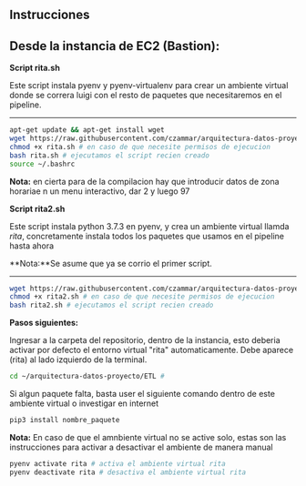 ## Instrucciones



## Desde la instancia de EC2 (Bastion):

**Script rita.sh**

Este script instala pyenv y pyenv-virtualenv para crear un ambiente virtual donde se correra luigi con el resto de paquetes que necesitaremos en el pipeline.

******

```bash
apt-get update && apt-get install wget
wget https://raw.githubusercontent.com/czammar/arquitectura-datos-proyecto/master/UTILS/rita.sh
chmod +x rita.sh # en caso de que necesite permisos de ejecucion
bash rita.sh # ejecutamos el script recien creado
source ~/.bashrc
```



**Nota:** en cierta para de la compilacion hay que introducir datos de zona horariae n un menu interactivo, dar 2 y luego 97

**Script rita2.sh**

Este script instala python 3.7.3 en pyenv, y crea un ambiente virtual llamda *rita*, concretamente instala todos los paquetes que usamos en el pipeline hasta ahora

**Nota:**Se asume que ya se corrio el primer script.

******

```bash
wget https://raw.githubusercontent.com/czammar/arquitectura-datos-proyecto/master/UTILS/rita2.sh
chmod +x rita2.sh # en caso de que necesite permisos de ejecucion
bash rita2.sh # ejecutamos el script recien creado
```



**Pasos siguientes:**

Ingresar a la carpeta del repositorio, dentro de la instancia, esto deberia activar por defecto el entorno virtual "rita" automaticamente. Debe aparece (rita) al lado izquierdo de la terminal.

```bash
cd ~/arquitectura-datos-proyecto/ETL #
```

Si algun paquete falta, basta user el siguiente comando dentro de este ambiente virtual o investigar en internet

```bash
pip3 install nombre_paquete
```

**Nota:** En caso de que el amnbiente virtual no se active solo, estas son las instrucciones para activar a desactivar el ambiente de manera manual

```bash
pyenv activate rita # activa el ambiente virtual rita
pyenv deactivate rita # desactiva el ambiente virtual rita
```

